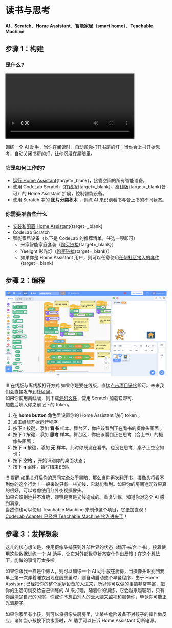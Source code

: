# 读书与思考

**AI**、**Scratch**、**Home Assistant**、**智能家居（smart home）**、**Teachable Machine**

## 步骤 1：构建

### 是什么?

<video width="80%" src="/video/1583984194594670.mp4" controls="controls"></video>

训练一个 AI 助手，当你在阅读时，自动帮你打开书房的灯；当你合上书开始思考，自动关闭书房的灯，让你沉浸在黑暗里。

### 它是如何工作的?

-   [运行 Home Assistant](/Neverland/HA){target=\_blank}，接管空间的所有智能设备。
-   使用 CodeLab Scratch（[在线版](http://scratch3v2.codelab.club/){target=\_blank}、[离线版](https://www.codelab.club/blog/codelab-download/){target=\_blank}皆可）的 Home Assistant 扩展，控制智能设备。
-   使用 Scratch 中的 **图片分类积木** ，训练 AI 来识别看书与合上书的不同状态。

### 你需要准备些什么

-   [安装和配置 Home Assistant](/Neverland/HA){target=\_blank}
-   CodeLab Scratch
-   智能家居设备（以下是 CodeLab 的推荐清单，任选一项即可）
    -   米家智能家庭套装（[购买链接](https://item.mi.com/product/5708.html){target=\_blank}）
    -   Yeelight 彩光灯（[购买链接](https://www.yeelight.com/zh_CN/product/lemon-color){target=\_blank}）
    -   如果你是 Home Assistant 用户，则可以任意使用[任何社区接入的套件](https://www.home-assistant.io/integrations/){target=\_blank}

## 步骤 2：编程

![](/img/bfad7206e13a0eaca82005bb7125f4f5.png)

!!! 在线版与离线版打开方式
    如果你是要在线版，直接[点击项目链接](https://scratch3v2.codelab.club/?sb3url=https://adapter.codelab.club/sb3/reading-thinking.sb3)即可。未来我们会直接发布到社区里。  
    如果你使用离线版，则下载[源码文件](/sb3/reading-thinking.sb3)，使用 Scratch 加载它即可.  
    加载后填入你之前记下的 token。

1. 在 **home button** 角色里设置你的 Home Assistant 访问 token；
2. 点击绿旗开始运行程序；
3. 按下 **r** 按键，添加 **看书** 样本。舞台区，你应该看到正在看书的摄像头画面；
4. 按下 **t** 按键，添加 **思考** 样本。舞台区，你应该看到正在思考（合上书）的摄像头画面；
5. 按下 **n** 按键，添加 **无** 样本，此时你既没在看书，也没在思考，桌子上空空如也；
6. 按下 **空格** ，开始识别你的桌面状态；
7. 按下 **q** 案件，暂时结束识别。

!!! 提醒
    如果关灯后你的房间完全处于黑暗，那么当你再次翻开书，摄像头将看不到你的这个行为！一般来说只有一些光线，它就能看到。如果你的房间遮光效果真的很好，可以考虑使用红外夜视摄像头。  
    如果它识别地并不准确，观察是否是光线造成的。重复训练，知道你对这个 AI 感到满意。  
    当然你也可以使用 Teachable Machine 来制作这个项目，它更加直观！ [CodeLab Adapter 已经将 Teachable Machine 接入进来了](https://www.codelab.club/blog/adapter-teachable-machine/)！  


## 步骤 3：发挥想象
这儿的核心想法是，使用摄像头捕获到外部世界的状态（翻开书/合上书），接着使用这些数据训练一个 AI 助手，让它对外部世界状态变化作出反馈！在这个想法下，能做的事情可太多啦。

如果你跟我一样是个懒人，则可以训练一个 AI 助手放在厨房，当摄像头识别到我早上第一次穿着睡衣出现在厨房里时，则自动启动整个早餐程序，由于 Home Assistant 已经把你的整个家庭设备加入进来，所以你可以做的事情非常丰富，把你的生活习惯交给自己训练的 AI 来打理，随着你的训练，它会越来越聪明，只有你最清楚自己的习惯，你或许不想由别人的云大脑来监视和服务你，毕竟你可能正光着膀子。

如果你家里有小孩，则可以将摄像头厨房里，让某些危险设备不对孩子的操作做反应，诸如当小孩按下烧水壶时，AI 助手可以告诉 Home Assistant 切断电源。
